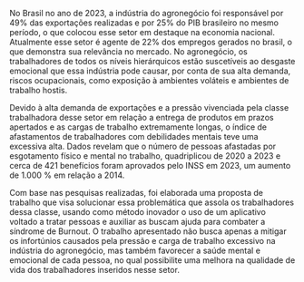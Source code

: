 No Brasil no ano de 2023, a indústria do agronegócio foi responsável por 49% das exportações realizadas e por 25% do PIB brasileiro no mesmo período, o que colocou esse setor em destaque na economia nacional. Atualmente esse setor é agente de 22% dos empregos gerados no brasil, o que demonstra sua relevância no mercado. No agronegócio, os trabalhadores de todos os níveis hierárquicos estão suscetíveis ao desgaste emocional que essa indústria pode causar, por conta de sua alta demanda, riscos ocupacionais, como exposição à ambientes voláteis e ambientes de trabalho hostis.

Devido à alta demanda de exportações e a pressão vivenciada pela classe trabalhadora desse setor em relação a entrega de produtos em prazos apertados e as cargas de trabalho extremamente longas, o índice de afastamentos de trabalhadores com debilidades mentais teve uma excessiva alta. Dados revelam que o número de pessoas afastadas por esgotamento físico e mental no trabalho, quadriplicou de 2020 a 2023 e cerca de 421 benefícios foram aprovados pelo INSS em 2023, um aumento de 1.000 % em relação a 2014.

Com base nas pesquisas realizadas, foi elaborada uma proposta de trabalho que visa solucionar essa problemática que assola os trabalhadores dessa classe, usando como método inovador o uso de um aplicativo voltado a tratar pessoas e auxiliar as buscam ajuda para combater a síndrome de Burnout. O trabalho apresentado não busca apenas a mitigar os infortúnios causados pela pressão e carga de trabalho excessivo na indústria do agronegócio, mas também favorecer a saúde mental e emocional de cada pessoa, no qual possibilite uma melhora na qualidade de vida dos trabalhadores inseridos nesse setor.

